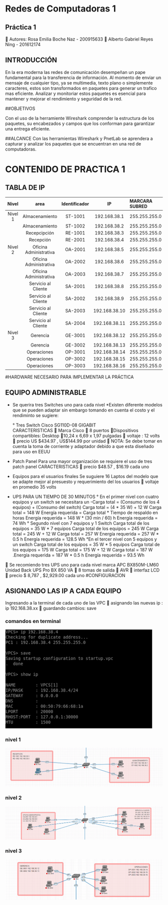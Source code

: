 # Redes de Computadoras 1



  ## Práctica 1
  



   
:pencil:  Autores: Rosa Emilia Boche Naz - 200915633
:pencil:     Alberto Gabriel Reyes Ning - 201612174




 ## INTRODUCCIÓN 
  En la era moderna las redes de comunicación desempeñan un pape fundamental para la transferencia de información. Al momento de enviar un mensaje de cualquier tipo, ya se multimedia, texto plano o simplemente caracteres, estos son transformados en paquetes para generar un trafico mas eficiente.
  Analizar y monitoriar estos paquetes es esencial para mantener y mejorar el rendimiento y seguridad de la red.


##OBJETIVOS

Con el uso de la herramiente Wireshark comprender la estructura de los paquetes, su encabezados y campos que los conforman para garantizar una entrega eficiente.

##ALCANCE
Con las herramientas Wireshark y PnetLab se aprendera a capturar y analizar los paquetes que se encuentran en una red de computadoras.






# CONTENIDO DE PRACTICA 1
  ## TABLA DE IP
   


| Nivel    | area |Identificador| IP    |MARCARA SUBRED
|:--------:|:----:|:---------:|:-----:|:--------|
| Nivel 1   | Almacenamiento |ST-1001  |192.168.38.1     |255.255.255.0
|           | Almacenamiento |ST-1002  |192.168.38.2     |255.255.255.0
|           | Recepcipción   |RE-1001| 192.168.38.3     |255.255.255.0
|           | Recepción   |RE-2001|192.168.38.4    |255.255.255.0
| Nivel 2  | Oficina Administrativa   |OA-2001|192.168.38.5  |255.255.255.0
|           |Oficina Administrativa   |OA-2002|192.168.38.6   |255.255.255.0
|           | Oficina Administrativa  |OA-2003|192.168.38.7  |255.255.255.0
|           | Servicio al Cliente |SA-2001|192.168.38.8    |255.255.255.0
|           | Servicio al Cliente |SA-2002|192.168.38.9    |255.255.255.0
|           | Servicio al Cliente |SA-2003|192.168.38.10   |255.255.255.0
|           | Servicio al Cliente |SA-2004|192.168.38.11  |255.255.255.0
| Nivel 3 | Gerencia  |GE-3001|192.168.38.12   |255.255.255.0
|          | Gerencia  |GE-3002|192.168.38.13  |255.255.255.0
|          | Operaciones   |OP-3001|192.168.38.14  |255.255.255.0
|          | Operaciones   |OP-3002|192.168.38.15  |255.255.255.0
|          | Operaciones   |OP-3003|192.168.38.16  |255.255.255.0








#HARDWARE  NECESARIO PARA IMPLEMENTAR LA PRÁCTICA

## EQUIPO ADMINISTRABLE

* Se querira tres Switches  uno para cada nivel
  *Existen diferente modelos que se pueden adaptar sin embargo tomando en cuenta el costo y el rendiminto se sugiere:

    ° Tres Switch Cisco SG110D-08 GIGABIT   
    CARACTERISTICAS
        :pushpin: Marca Cisco
        :pushpin: 8 puertos
        :pushpin:Dispositivos compartibles: Desktop
        :pushpin:10,24 x 6,69 x 1,97 pulgadas
        :pushpin: voltaje : 12 volts
        :pushpin: precio US \$434.97 , US\$144.99 por unidad 
        :pencil: NOTA: Se debe tomar en cuenta la toma de corriente y adaptador debido a que esta diseñado para uso en EEUU
* Patch Panel
  Para una mayor organización se requiere el uso de tres  patch panel
  CARACTERISTICAS
  :pushpin: precio \$48.57 , \$16.19 cada uno

* Equipos para el usuarios finales 
  Se suguiere 16 Laptos del modelo que se adapte  mejor al presuesto y requerimiento del los usuarios 
  :pushpin: voltaje en promedio 35 volts
      
* UPS PARA UN TIEMPO DE 30 MINUTOS
° En el primer nivel con cuatro equipos y un switch se necesitara un 
-Carga total = (Consumo de los 4 equipos) + (Consumo del switch)
Carga total = (4 * 35 W) + 12 W
Carga total = 148 W
Energía requerida = Carga total * Tiempo de respaldo en horas
Energía requerida = 148 W * (30 min / 60) h
Energía requerida = 74 Wh
° Segundo nivel con 7 equipos y 1 Switch
  Carga total de los equipos = 35 W * 7 equipos
Carga total de los equipos = 245 W
Carga total = 245 W + 12 W
Carga total = 257 W
Energía requerida = 257 W * 0.5 h
Energía requerida = 128.5 Wh
°En el tercer nivel con 5 equipos y un switch
Carga total de los equipos = 35 W * 5 equipos
Carga total de los equipos = 175 W
Carga total = 175 W + 12 W
Carga total = 187 W
.Energía requerida = 187 W * 0.5 h
Energía requerida = 93.5 Wh

 :pencil: Se recomiendo tres UPS uno para cada nivel
 marca APC BX850M-LM60 
Unidad Back UPS Pro BX 850 VA
:pushpin: 8 tomas de salida
:pushpin: AVR
:pushpin: interfaz LCD
:pushpin: precio \$ 8,787 ,  \$2,929.00 cada uno
#CONFIGURACION
## ASIGNANDO LAS IP A CADA EQUIPO
  Ingresando  a  la terminal de cada uno de las VPC
  :pushpin: asignando las nuevas ip : ip 192.168.38.xx
  :pushpin: guardando cambios: save
### comandos en terminal
![terminal](./terminal.png)
### nivel 1
![nivel1](./nivel1.png)
### nivel 2
![nivel1](./nivel2.png)
### nivel 3
![nivel3](./nivel3.png)




